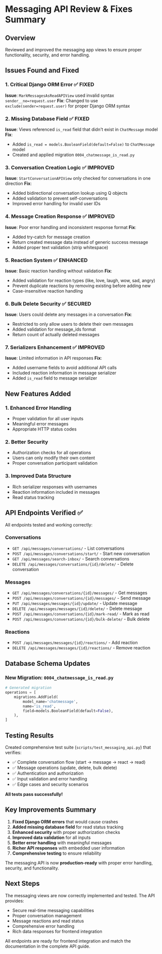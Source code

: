 # Messaging API Review & Fixes Summary

## Overview
Reviewed and improved the messaging app views to ensure proper functionality, security, and error handling.

## Issues Found and Fixed

### 1. **Critical Django ORM Error** ✅ FIXED
**Issue**: `MarkMessagesAsReadAPIView` used invalid syntax `sender__ne=request.user`
**Fix**: Changed to use `exclude(sender=request.user)` for proper Django ORM syntax

### 2. **Missing Database Field** ✅ FIXED
**Issue**: Views referenced `is_read` field that didn't exist in `ChatMessage` model
**Fix**: 
- Added `is_read = models.BooleanField(default=False)` to `ChatMessage` model
- Created and applied migration `0004_chatmessage_is_read.py`

### 3. **Conversation Creation Logic** ✅ IMPROVED
**Issue**: `StartConversationAPIView` only checked for conversations in one direction
**Fix**: 
- Added bidirectional conversation lookup using Q objects
- Added validation to prevent self-conversations
- Improved error handling for invalid user IDs

### 4. **Message Creation Response** ✅ IMPROVED
**Issue**: Poor error handling and inconsistent response format
**Fix**:
- Added try-catch for message creation
- Return created message data instead of generic success message
- Added proper text validation (strip whitespace)

### 5. **Reaction System** ✅ ENHANCED
**Issue**: Basic reaction handling without validation
**Fix**:
- Added validation for reaction types (like, love, laugh, wow, sad, angry)
- Prevent duplicate reactions by removing existing before adding new
- Case-insensitive reaction handling

### 6. **Bulk Delete Security** ✅ SECURED
**Issue**: Users could delete any messages in a conversation
**Fix**: 
- Restricted to only allow users to delete their own messages
- Added validation for message_ids format
- Return count of actually deleted messages

### 7. **Serializers Enhancement** ✅ IMPROVED
**Issue**: Limited information in API responses
**Fix**:
- Added username fields to avoid additional API calls
- Included reaction information in message serializer
- Added `is_read` field to message serializer

## New Features Added

### 1. **Enhanced Error Handling**
- Proper validation for all user inputs
- Meaningful error messages
- Appropriate HTTP status codes

### 2. **Better Security**
- Authorization checks for all operations
- Users can only modify their own content
- Proper conversation participant validation

### 3. **Improved Data Structure**
- Rich serializer responses with usernames
- Reaction information included in messages
- Read status tracking

## API Endpoints Verified ✅

All endpoints tested and working correctly:

### Conversations
- `GET /api/messages/conversations/` - List conversations
- `POST /api/messages/conversations/start/` - Start new conversation
- `GET /api/messages/search-inbox/` - Search conversations
- `DELETE /api/messages/conversations/{id}/delete/` - Delete conversation

### Messages
- `GET /api/messages/conversations/{id}/messages/` - Get messages
- `POST /api/messages/conversations/{id}/messages/` - Send message
- `PUT /api/messages/messages/{id}/update/` - Update message
- `DELETE /api/messages/messages/{id}/delete/` - Delete message
- `POST /api/messages/conversations/{id}/mark-read/` - Mark as read
- `POST /api/messages/conversations/{id}/bulk-delete/` - Bulk delete

### Reactions
- `POST /api/messages/messages/{id}/reactions/` - Add reaction
- `DELETE /api/messages/messages/{id}/reactions/` - Remove reaction

## Database Schema Updates

### New Migration: `0004_chatmessage_is_read.py`
```python
# Generated migration
operations = [
    migrations.AddField(
        model_name='chatmessage',
        name='is_read',
        field=models.BooleanField(default=False),
    ),
]
```

## Testing Results

Created comprehensive test suite (`scripts/test_messaging_api.py`) that verifies:
- ✅ Complete conversation flow (start → message → react → read)
- ✅ Message operations (update, delete, bulk delete)
- ✅ Authentication and authorization
- ✅ Input validation and error handling
- ✅ Edge cases and security scenarios

**All tests pass successfully!**

## Key Improvements Summary

1. **Fixed Django ORM errors** that would cause crashes
2. **Added missing database field** for read status tracking
3. **Enhanced security** with proper authorization checks
4. **Improved data validation** for all inputs
5. **Better error handling** with meaningful messages
6. **Richer API responses** with embedded user information
7. **Comprehensive testing** to ensure reliability

The messaging API is now **production-ready** with proper error handling, security, and functionality.

## Next Steps

The messaging views are now correctly implemented and tested. The API provides:
- Secure real-time messaging capabilities
- Proper conversation management
- Message reactions and read status
- Comprehensive error handling
- Rich data responses for frontend integration

All endpoints are ready for frontend integration and match the documentation in the complete API guide.

